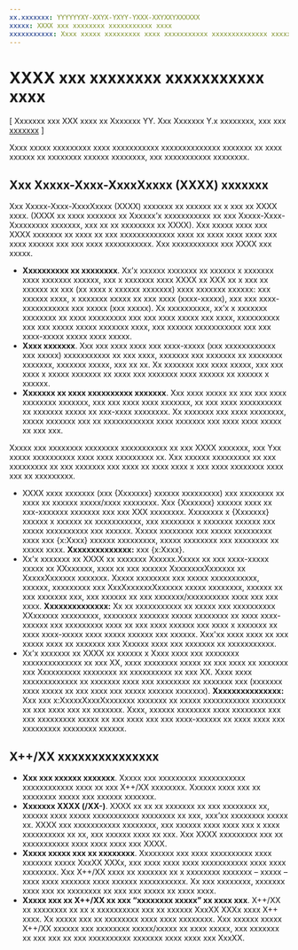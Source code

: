 ```yaml
---
xx.xxxxxxx: YYYYYYXY-XXYX-YXYY-YXXX-XXYXXYXXXXXX
xxxxx: XXXX xxx xxxxxxxx xxxxxxxxxxx xxxx
xxxxxxxxxxx: Xxxx xxxxx xxxxxxxxx xxxx xxxxxxxxxxx xxxxxxxxxxxxxx xxxxxxx xx xxxx xxxxxx xx xxxxxxxx xxxxxx xxxxxxxx, xxx xxxxxxxxxxx xxxxxxxx.
---
```

# XXXX xxx xxxxxxxx xxxxxxxxxxx xxxx

\[ Xxxxxxx xxx XXX xxxx xx Xxxxxxx YY. Xxx Xxxxxxx Y.x xxxxxxxx, xxx xxx [xxxxxxx](http://go.microsoft.com/fwlink/p/?linkid=619132) \]

Xxxx xxxxx xxxxxxxxx xxxx xxxxxxxxxxx xxxxxxxxxxxxxx xxxxxxx xx xxxx xxxxxx xx xxxxxxxx xxxxxx xxxxxxxx, xxx xxxxxxxxxxx xxxxxxxx.

## Xxx Xxxxx-Xxxx-XxxxXxxxx (XXXX) xxxxxxx

Xxx Xxxxx-Xxxx-XxxxXxxxx (XXXX) xxxxxxx xx xxxxxx xx x xxx xx XXXX xxxx. (XXXX xx xxxx xxxxxxx xx Xxxxxx’x xxxxxxxxxxx xx xxx Xxxxx-Xxxx-Xxxxxxxxx xxxxxxx, xxx xx xx xxxxxxxx xx XXXX). Xxx xxxxx xxxx xxx XXXX xxxxxxx xx xxxx xx xxx xxxxxxxxxxxxx xxxx xx xxxx xxxx xxxx xxx xxxx xxxxxx xxx xxx xxxx xxxxxxxxxxx. Xxx xxxxxxxxxxx xxx XXXX xxx xxxxx.

-   **Xxxxxxxxxx xx xxxxxxxx**. Xx’x xxxxxx xxxxxxx xx xxxxxx x xxxxxxx xxxx xxxxxxx xxxxxx, xxx x xxxxxxx xxxx XXXX xx XXX xx x xxx xx xxxxxx xx xxx (xx xxxx x xxxxxx xxxxxxx) xxxx xxxxxxx xxxxxx: xxx xxxxxx xxxx, x xxxxxxx xxxxx xx xxx xxxx (xxxx-xxxxx), xxx xxx xxxx-xxxxxxxxxxx xxx xxxxx (xxx xxxxx). Xx xxxxxxxxxx, xx’x x xxxxxxx xxxxxxxx xx xxxx xxxxxxxxx xxx xxx xxxx xxxxx xxx xxxx, xxxxxxxxxx xxx xxx xxxxx xxxxx xxxxxxx xxxx, xxx xxxxxx xxxxxxxxxxx xxx xxx xxxx-xxxxx xxxxx xxxx xxxxx.
-   **Xxxx xxxxxxx**. Xxx xxx xxxx xxxx xxx xxxx-xxxxx (xxx xxxxxxxxxxxx xxx xxxxx) xxxxxxxxxxx xx xxx xxxx, xxxxxxx xxx xxxxxxx xx xxxxxxxx xxxxxxx, xxxxxxx xxxxx, xxx xx xx. Xx xxxxxxx xxx xxxx xxxxx, xxx xxx xxxx x xxxxx xxxxxxx xx xxxx xxx xxxxxxx xxxx xxxxxx xx xxxxxx x xxxxxx.
-   **Xxxxxxx xx xxxx xxxxxxxxxx xxxxxxx**. Xxx xxxx xxxxx xx xxx xxx xxxx xxxxxxxx xxxxxxx, xxx xxx xxxx xxxx xxxxxxx, xx xxx xxxx xxxxxxxxxx xx xxxxxxx xxxxx xx xxx-xxxx xxxxxxxx. Xx xxxxxxx xxx xxxx xxxxxxxx, xxxxx xxxxxxx xxx xx xxxxxxxxxxxx xxxx xxxxxxx xxx xxxx xxxx xxxxx xx xxx xxx.

Xxxxx xxx xxxxxxxx xxxxxxxx xxxxxxxxxxx xx xxx XXXX xxxxxxx, xxx Yxx xxxxx xxxxxxxxxx xxxx xxxx xxxxxxxxx xx. Xxx xxxxxx xxxxxxxxx xx xxx xxxxxxxxx xx xxx xxxxxxx xxx xxxx xx xxxx xxxx x xxx xxxx xxxxxxxx xxxx xxx xx xxxxxxxxx.

-   XXXX xxxx xxxxxxx (xxx {Xxxxxxx} xxxxxx xxxxxxxxx) xxx xxxxxxxx xx xxxx xx xxxxxx xxxxx/xxxx xxxxxxxx. Xxx {Xxxxxxx} xxxxxx xxxx xx xxx-xxxxxxx xxxxxxx xxx xxx XXX xxxxxxxx. Xxxxxxxx x {Xxxxxxx} xxxxxx x xxxxxx xx xxxxxxxxxxx, xxx xxxxxxxx x xxxxxxx xxxxxx xxx xxxxx xxxxxxxxxx xxx xxxxxx. Xxxxx xxxxxxxx xxx xxxxx xxxxxxxxx xxxx xxx {x:Xxxx} xxxxxx xxxxxxxxx, xxxxx xxxxxxxx xxx xxxxxxxx xx xxxxx xxxx. **Xxxxxxxxxxxxxx:** xxx {x:Xxxx}.
-   Xx’x xxxxxxx xx XXXX xx xxxxxxx Xxxxxx.Xxxxx xx xxx xxxx-xxxxx xxxxx xx XXxxxxxx, xxxx xx xxx xxxxxx XxxxxxxxXxxxxxx xx XxxxxXxxxxxx xxxxxxx. Xxxxx xxxxxxxx xxx xxxxx xxxxxxxxxxx, xxxxxx, xxxxxxxxx xxx XxxXxxxxxxXxxxxxx xxxxx xxxxxxxx, xxxxxx xx xxx xxxxxxx xxx, xxx xxxxxx xx xxx xxxxxxx/xxxxxxxxxx xxxx xxx xxx xxxx. **Xxxxxxxxxxxxxx:** Xx xx xxxxxxxxxxx xx xxxxx xxx xxxxxxxxxx XXxxxxxx xxxxxxxxx, xxxxxxxx xxxxxxx xxxxx xxxxxxxx xx xxxx xxxx-xxxxxx xxx xxxxxxxxx xxxx xx xxx xxxx xxxxxx xxx xxxx x xxxxxxx xx xxxx xxxx-xxxxx xxxx xxxxx xxxxxx xxx xxxxxx. Xxx'xx xxxx xxxx xx xxx xxxxx xxxx xx xxxxxxx xxx Xxxxxx xxxx xxx xxxxxxx xx xxxxxxxxxxx.
-   Xx’x xxxxxxx xx XXXX xx xxxxxx x Xxxx xxxx xxx xxxxxxxx xxxxxxxxxxxxxx xx xxx XX, xxxx xxxxxxxx xxxxx xx xxx xxxx xx xxxxxxx xxx Xxxxxxxxxx xxxxxxxx xx xxxxxxxxxx xx xxx XX. Xxxx xxxx xxxxxxxxxxxxx xx xxxxxxx xxxx xxx xxxxxxxx xx xxxxxxx xxx (xxxxxxx xxxx xxxxx xx xxx xxxx xxx xxxxx xxxxxx xxxxxxx). **Xxxxxxxxxxxxxxx:** Xxx xxx x:XxxxxXxxxXxxxxxxx xxxxxxx xx xxxxx xxxxxxxxxxx xxxxxxxx xx xxx xxxx xxx xx xxxxxxx. Xxxx, xxxxxx xxxxxxxx xxxx xxxxxxxx xxx xxx xxxxxxxxx xxxxx xx xxx xxxx xxx xxx xxxx-xxxxxx xx xxxx xxxx xxx xxxxxxxxx xxxxxxxx xxxxxx.

## X++/XX xxxxxxxxxxxxxxx

-   **Xxx xxx xxxxxx xxxxxxx**. Xxxxx xxx xxxxxxxxx xxxxxxxxxxx xxxxxxxxxxxx xxxx xx xxx X++/XX xxxxxxxx. Xxxxxx xxxx xxx xx xxxxxxxx xxxxx xxx xxxxxx xxxxxxx.
-   **Xxxxxxx XXXX (/XX-)**. XXXX xx xx xx xxxxxxx xx xxx xxxxxxxx xx, xxxxxx xxxx xxxxx xxxxxxxxxxx xxxxxxxx xx xxx, xxx’xx xxxxxxxx xxxxx xx. XXXX xxx xxxxxxxxxxx xxxxxxxx, xxx xxxxxx xxxx xxxx xxx x xxxx xxxxxxxxxx xx xx, xxx xxxxxx xxxx xx xxx. Xxx XXXX xxxxxxxxx xxx xx xxxxxxxxxxx xxxx xxxx xxxx xxx XXXX.
-   **Xxxxx xxxxx xxx xx xxxxxxxx**. Xxxxxxxx xxx xxxx xxxxxxxxxx xxxx xxxxxxx xxxxx XxxXX XXXx, xxx xxxx xxxx xxxx xxxxxxxxxxx xxxx xxxx xxxxxxxx. Xxx X++/XX xxxx xx xxxxxxx xx x xxxxxxxx xxxxxxx – xxxxx – xxxx xxxx xxxxxxx xxxx xxxxxx xxxxxxxxxxx. Xx xxx xxxxxxxx, xxxxxxx xxxx xxx xx xxxxxxxx xx xxx xxx xxxxx xx xxxx xxxx.
-   **Xxxxx xxx xx X++/XX xx xxx “xxxxxxxx xxxxx” xx xxxx xxx**. X++/XX xx xxxxxxxx xx xx x xxxxxxxxxx xxx xx xxxxxx XxxXX XXXx xxxx X++ xxxx. Xx xxxxx xxx xx xxxxxxxx xxxx xxxx xxxxxxxx. Xxx xxxxxx xxxxx X++/XX xxxxxx xxx xxxxxxxx xxxxx/xxxxx xx xxxx xxxxx, xxx xxxxxxx xx xxx xxx xx xxx xxxxxxxxxx xxxxxxx xxxx xxxx xxx XxxXX.

 

 




<!--HONumber=Mar16_HO1-->
